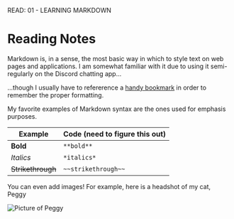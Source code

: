 READ: 01 - LEARNING MARKDOWN

# Reading Notes

Markdown is, in a sense, the most basic way in which to style text on web pages and applications. 
I am somewhat familiar with it due to using it semi-regularly on the Discord chatting app...

...though I usually have to refererence a [handy bookmark](https://support.discord.com/hc/en-us/articles/210298617-Markdown-Text-101-Chat-Formatting-Bold-Italic-Underline-) in order to remember the proper formatting.

My favorite examples of Markdown syntax are the ones used for emphasis purposes. 

Example | Code (need to figure this out)
------------ | ------------ 
**Bold** | ``**bold**``
*Italics* | ``*italics*``
~~Strikethrough~~ | ``~~strikethrough~~``









You can even add images! For example, here is a headshot of my cat, Peggy

![Picture of Peggy](https://i.ibb.co/XSrtR6M/peggy-2.jpg)

